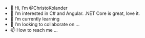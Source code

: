 - 👋 Hi, I’m @ChristoKolander
- 👀 I’m interested in C# and Angular. .NET Core is great, love it.
- 🌱 I’m currently learning 
- 💞️ I’m looking to collaborate on ...
- 📫 How to reach me ...

<!---
ChristoKolander/ChristoKolander is a ✨ special ✨ repository because its `README.md` (this file) appears on your GitHub profile.
You can click the Preview link to take a look at your changes.
--->
